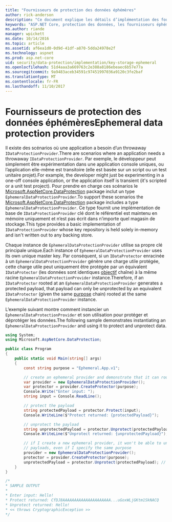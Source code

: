 ```yaml
---
title: "Fournisseurs de protection des données éphémères"
author: rick-anderson
description: "Ce document explique les détails d’implémentation des fournisseurs de protection des données éphémères ASP.NET Core."
keywords: "ASP.NET Core, protection des données, les fournisseurs éphémères"
ms.author: riande
manager: wpickett
ms.date: 10/14/2016
ms.topic: article
ms.assetid: af6ea1d0-0d9d-41df-a870-5dda24978e2f
ms.technology: aspnet
ms.prod: asp.net-core
uid: security/data-protection/implementation/key-storage-ephemeral
ms.openlocfilehash: 51d4aaa3a669763c2e388a8186ebeaec6b57e77a
ms.sourcegitcommit: 9a9483aceb34591c97451997036a9120c3fe2baf
ms.translationtype: MT
ms.contentlocale: fr-FR
ms.lasthandoff: 11/10/2017
---
```

# <a name="ephemeral-data-protection-providers"></a><span data-ttu-id="219fa-104">Fournisseurs de protection des données éphémères</span><span class="sxs-lookup"><span data-stu-id="219fa-104">Ephemeral data protection providers</span></span>

<a name="data-protection-implementation-key-storage-ephemeral"></a>

<span data-ttu-id="219fa-105">Il existe des scénarios où une application a besoin d’un throwaway `IDataProtectionProvider`.</span><span class="sxs-lookup"><span data-stu-id="219fa-105">There are scenarios where an application needs a throwaway `IDataProtectionProvider`.</span></span> <span data-ttu-id="219fa-106">Par exemple, le développeur peut simplement être expérimentation dans une application console uniques, ou l’application elle-même est transitoire (elle est basée sur un script ou un test unitaire projet).</span><span class="sxs-lookup"><span data-stu-id="219fa-106">For example, the developer might just be experimenting in a one-off console application, or the application itself is transient (it's scripted or a unit test project).</span></span> <span data-ttu-id="219fa-107">Pour prendre en charge ces scénarios le [Microsoft.AspNetCore.DataProtection](https://www.nuget.org/packages/Microsoft.AspNetCore.DataProtection/) package inclut un type `EphemeralDataProtectionProvider`.</span><span class="sxs-lookup"><span data-stu-id="219fa-107">To support these scenarios the [Microsoft.AspNetCore.DataProtection](https://www.nuget.org/packages/Microsoft.AspNetCore.DataProtection/) package includes a type `EphemeralDataProtectionProvider`.</span></span> <span data-ttu-id="219fa-108">Ce type fournit une implémentation de base de `IDataProtectionProvider` clé dont le référentiel est maintenu en mémoire uniquement et n’est pas écrit dans n’importe quel magasin de stockage.</span><span class="sxs-lookup"><span data-stu-id="219fa-108">This type provides a basic implementation of `IDataProtectionProvider` whose key repository is held solely in-memory and isn't written out to any backing store.</span></span>

<span data-ttu-id="219fa-109">Chaque instance de `EphemeralDataProtectionProvider` utilise sa propre clé principale unique.</span><span class="sxs-lookup"><span data-stu-id="219fa-109">Each instance of `EphemeralDataProtectionProvider` uses its own unique master key.</span></span> <span data-ttu-id="219fa-110">Par conséquent, si un `IDataProtector` enracinée à un `EphemeralDataProtectionProvider` génère une charge utile protégée, cette charge utile peut uniquement être protégée par un équivalent `IDataProtector` (les données sont identiques [objectif](../consumer-apis/purpose-strings.md#data-protection-consumer-apis-purposes) chaîne) à la même racine `EphemeralDataProtectionProvider` instance.</span><span class="sxs-lookup"><span data-stu-id="219fa-110">Therefore, if an `IDataProtector` rooted at an `EphemeralDataProtectionProvider` generates a protected payload, that payload can only be unprotected by an equivalent `IDataProtector` (given the same [purpose](../consumer-apis/purpose-strings.md#data-protection-consumer-apis-purposes) chain) rooted at the same `EphemeralDataProtectionProvider` instance.</span></span>

<span data-ttu-id="219fa-111">L’exemple suivant montre comment instancier un `EphemeralDataProtectionProvider` et son utilisation pour protéger et déprotéger les données.</span><span class="sxs-lookup"><span data-stu-id="219fa-111">The following sample demonstrates instantiating an `EphemeralDataProtectionProvider` and using it to protect and unprotect data.</span></span>

```csharp
using System;
using Microsoft.AspNetCore.DataProtection;

public class Program
{
    public static void Main(string[] args)
    {
        const string purpose = "Ephemeral.App.v1";

        // create an ephemeral provider and demonstrate that it can round-trip a payload
        var provider = new EphemeralDataProtectionProvider();
        var protector = provider.CreateProtector(purpose);
        Console.Write("Enter input: ");
        string input = Console.ReadLine();

        // protect the payload
        string protectedPayload = protector.Protect(input);
        Console.WriteLine($"Protect returned: {protectedPayload}");

        // unprotect the payload
        string unprotectedPayload = protector.Unprotect(protectedPayload);
        Console.WriteLine($"Unprotect returned: {unprotectedPayload}");

        // if I create a new ephemeral provider, it won't be able to unprotect existing
        // payloads, even if I specify the same purpose
        provider = new EphemeralDataProtectionProvider();
        protector = provider.CreateProtector(purpose);
        unprotectedPayload = protector.Unprotect(protectedPayload); // THROWS
    }
}

/*
* SAMPLE OUTPUT
*
* Enter input: Hello!
* Protect returned: CfDJ8AAAAAAAAAAAAAAAAAAAAA...uGoxWLjGKtm1SkNACQ
* Unprotect returned: Hello!
* << throws CryptographicException >>
*/
```
